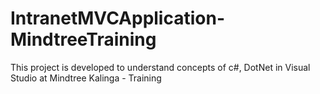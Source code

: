 # IntranetMVCApplication-MindtreeTraining
This project is developed to understand concepts of c#, DotNet in Visual Studio at Mindtree Kalinga - Training
